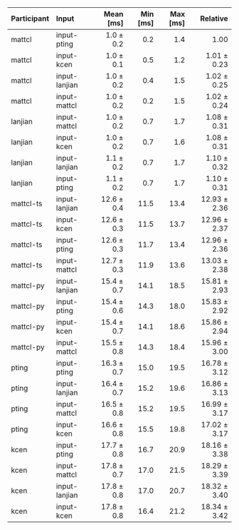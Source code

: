 | Participant | Input | Mean [ms] | Min [ms] | Max [ms] | Relative |
|:---|:---|---:|---:|---:|---:|
| mattcl | input-pting | 1.0 ± 0.2 | 0.2 | 1.4 | 1.00 |
| mattcl | input-kcen | 1.0 ± 0.1 | 0.5 | 1.2 | 1.01 ± 0.23 |
| mattcl | input-lanjian | 1.0 ± 0.2 | 0.4 | 1.5 | 1.02 ± 0.25 |
| mattcl | input-mattcl | 1.0 ± 0.2 | 0.2 | 1.5 | 1.02 ± 0.24 |
| lanjian | input-mattcl | 1.0 ± 0.2 | 0.7 | 1.7 | 1.08 ± 0.31 |
| lanjian | input-kcen | 1.0 ± 0.2 | 0.7 | 1.6 | 1.08 ± 0.31 |
| lanjian | input-lanjian | 1.1 ± 0.2 | 0.7 | 1.7 | 1.10 ± 0.32 |
| lanjian | input-pting | 1.1 ± 0.2 | 0.7 | 1.7 | 1.10 ± 0.31 |
| mattcl-ts | input-lanjian | 12.6 ± 0.4 | 11.5 | 13.4 | 12.93 ± 2.36 |
| mattcl-ts | input-kcen | 12.6 ± 0.3 | 11.5 | 13.7 | 12.96 ± 2.37 |
| mattcl-ts | input-pting | 12.6 ± 0.3 | 11.7 | 13.4 | 12.96 ± 2.36 |
| mattcl-ts | input-mattcl | 12.7 ± 0.3 | 11.9 | 13.6 | 13.03 ± 2.38 |
| mattcl-py | input-lanjian | 15.4 ± 0.7 | 14.1 | 18.5 | 15.81 ± 2.93 |
| mattcl-py | input-pting | 15.4 ± 0.6 | 14.3 | 18.0 | 15.83 ± 2.92 |
| mattcl-py | input-kcen | 15.4 ± 0.7 | 14.1 | 18.6 | 15.86 ± 2.94 |
| mattcl-py | input-mattcl | 15.5 ± 0.8 | 14.3 | 18.4 | 15.96 ± 3.00 |
| pting | input-pting | 16.3 ± 0.7 | 15.0 | 19.5 | 16.78 ± 3.12 |
| pting | input-lanjian | 16.4 ± 0.7 | 15.2 | 19.6 | 16.86 ± 3.13 |
| pting | input-mattcl | 16.5 ± 0.8 | 15.2 | 19.5 | 16.99 ± 3.17 |
| pting | input-kcen | 16.6 ± 0.8 | 15.5 | 19.8 | 17.02 ± 3.17 |
| kcen | input-pting | 17.7 ± 0.8 | 16.7 | 20.9 | 18.16 ± 3.38 |
| kcen | input-mattcl | 17.8 ± 0.7 | 17.0 | 21.5 | 18.29 ± 3.39 |
| kcen | input-lanjian | 17.8 ± 0.8 | 17.0 | 20.7 | 18.32 ± 3.40 |
| kcen | input-kcen | 17.8 ± 0.8 | 16.4 | 21.2 | 18.34 ± 3.42 |

